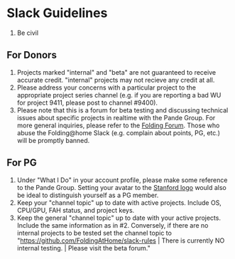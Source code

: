 Slack Guidelines
================

 1. Be civil

For Donors
----------

 1. Projects marked "internal" and "beta" are not guaranteed to receive accurate credit. "internal" projects may not recieve any credit at all.
 2. Please address your concerns with a particular project to the appropriate project series channel (e.g. if you are reporting a bad WU for project 9411, please post to channel #9400).
 3. Please note that this is a forum for beta testing and discussing technical issues about specific projects in realtime with the Pande Group. For more general inquiries, please refer to the [Folding Forum](https://foldingforum.org/). Those who abuse the Folding@home Slack (e.g. complain about points, PG, etc.) will be promptly banned.


For PG
------

 1. Under "What I Do" in your account profile, please make some reference to the Pande Group. Setting your avatar to the [Stanford logo](http://logonoid.com/images/stanford-university-logo.png) would also be ideal to distinguish yourself as a PG member.
 2. Keep your "channel topic" up to date with active projects. Include
    OS, CPU/GPU, FAH status, and project keys.
 3. Keep the general "channel topic" up to date with your 
    active projects. Include the same information as in #2. Conversely, if there are no internal projects to be tested set the channel topic to "https://github.com/FoldingAtHome/slack-rules | There is currently NO internal testing. | Please visit the beta forum."
